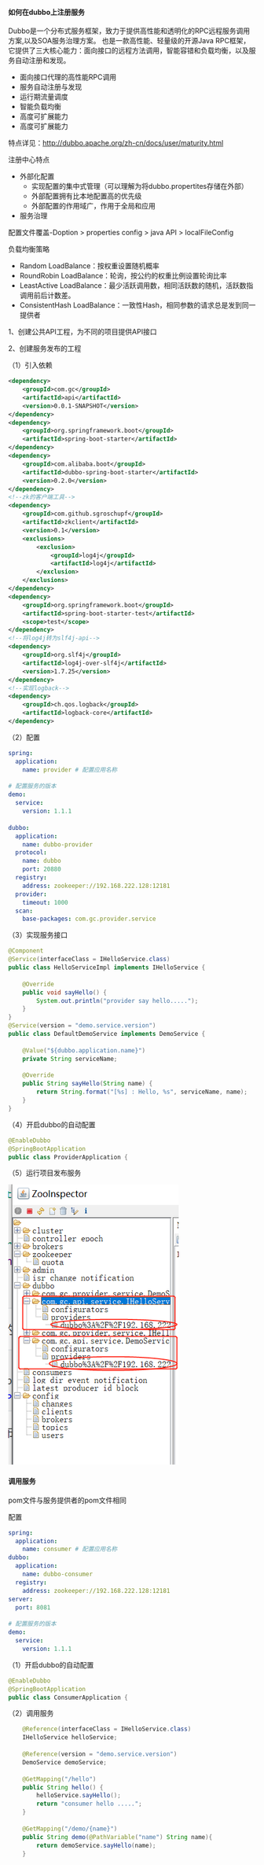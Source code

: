 #### 如何在dubbo上注册服务

Dubbo是一个分布式服务框架，致力于提供高性能和透明化的RPC远程服务调用方案,以及SOA服务治理方案。 也是一款高性能、轻量级的开源Java RPC框架，它提供了三大核心能力：面向接口的远程方法调用，智能容错和负载均衡，以及服务自动注册和发现。

+  面向接口代理的高性能RPC调用
+  服务自动注册与发现
+  运行期流量调度
+ 智能负载均衡
+ 高度可扩展能力
+ 高度可扩展能力

特点详见：http://dubbo.apache.org/zh-cn/docs/user/maturity.html

注册中心特点

+ 外部化配置
  + 实现配置的集中式管理（可以理解为将dubbo.propertites存储在外部）
  + 外部配置拥有比本地配置高的优先级
  + 外部配置的作用域广，作用于全局和应用
+ 服务治理

配置文件覆盖-Doption > properties config > java API  > localFileConfig

负载均衡策略

+ Random LoadBalance：按权重设置随机概率
+ RoundRobin LoadBalance：轮询，按公约的权重比例设置轮询比率
+ LeastActive LoadBalance：最少活跃调用数，相同活跃数的随机，活跃数指调用前后计数差。
+ ConsistentHash LoadBalance：一致性Hash，相同参数的请求总是发到同一提供者

1、创建公共API工程，为不同的项目提供API接口

2、创建服务发布的工程

（1）引入依赖

```xml
<dependency>
    <groupId>com.gc</groupId>
    <artifactId>api</artifactId>
    <version>0.0.1-SNAPSHOT</version>
</dependency>
<dependency>
    <groupId>org.springframework.boot</groupId>
    <artifactId>spring-boot-starter</artifactId>
</dependency>
<dependency>
    <groupId>com.alibaba.boot</groupId>
    <artifactId>dubbo-spring-boot-starter</artifactId>
    <version>0.2.0</version>
</dependency>
<!--zk的客户端工具-->
<dependency>
    <groupId>com.github.sgroschupf</groupId>
    <artifactId>zkclient</artifactId>
    <version>0.1</version>
    <exclusions>
        <exclusion>
            <groupId>log4j</groupId>
            <artifactId>log4j</artifactId>
        </exclusion>
    </exclusions>
</dependency>
<dependency>
    <groupId>org.springframework.boot</groupId>
    <artifactId>spring-boot-starter-test</artifactId>
    <scope>test</scope>
</dependency>
<!--将log4j转为slf4j-api-->
<dependency>
    <groupId>org.slf4j</groupId>
    <artifactId>log4j-over-slf4j</artifactId>
    <version>1.7.25</version>
</dependency>
<!--实现logback-->
<dependency>
    <groupId>ch.qos.logback</groupId>
    <artifactId>logback-core</artifactId>
</dependency>
```

（2）配置

```yml
spring:
  application:
    name: provider # 配置应用名称

# 配置服务的版本
demo:
  service:
    version: 1.1.1

dubbo:
  application:
    name: dubbo-provider
  protocol:
    name: dubbo
    port: 20880
  registry:
    address: zookeeper://192.168.222.128:12181
  provider:
    timeout: 1000
  scan:
    base-packages: com.gc.provider.service
```

（3）实现服务接口

```java
@Component
@Service(interfaceClass = IHelloService.class)
public class HelloServiceImpl implements IHelloService {

    @Override
    public void sayHello() {
        System.out.println("provider say hello.....");
    }
}
@Service(version = "demo.service.version")
public class DefaultDemoService implements DemoService {
    
    @Value("${dubbo.application.name}")
    private String serviceName;

    @Override
    public String sayHello(String name) {
        return String.format("[%s] : Hello, %s", serviceName, name);
    }
}
```

（4）开启dubbo的自动配置

```java
@EnableDubbo
@SpringBootApplication
public class ProviderApplication {
```

（5）运行项目发布服务

![](../images/dubbo.png)

#### 调用服务

pom文件与服务提供者的pom文件相同

配置

```yml
spring:
  application:
    name: consumer # 配置应用名称
dubbo:
  application:
    name: dubbo-consumer
  registry:
    address: zookeeper://192.168.222.128:12181
server:
  port: 8081

# 配置服务的版本
demo:
  service:
    version: 1.1.1
```

（1）开启dubbo的自动配置

```java
@EnableDubbo
@SpringBootApplication
public class ConsumerApplication {
```

（2）调用服务

```java
	@Reference(interfaceClass = IHelloService.class)
    IHelloService helloService;

    @Reference(version = "demo.service.version")
    DemoService demoService;

    @GetMapping("/hello")
    public String hello() {
        helloService.sayHello();
        return "consumer hello .....";
    }

    @GetMapping("/demo/{name}")
    public String demo(@PathVariable("name") String name){
        return demoService.sayHello(name);
    }
```

























